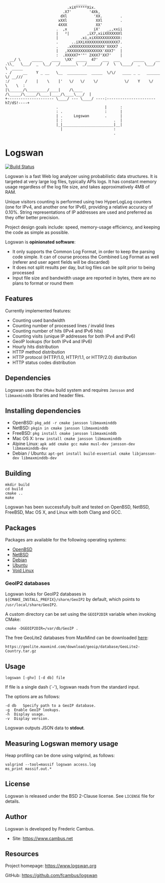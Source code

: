 ```
                                _____
                            .xiX*****Xix.
                          .X7'        '4Xk,
                         dXl            'XX.        .
                        xXXl             XXl        .
                        4XXX             XX'
                       .  ,x            iX'   _,,xxii
                       |   ²|        ,iX7,xiiXXXXXXXl
                       |          .xi,xiXXXXXXXXXXXX:
                       .      ..iXXiXXXXXXXXXXXXXXX7.
                       .    .xXXXXXXXXXXXXXXX'XXXX7 .
                       |   ,XXXXXXXXXXXXXXXX'XXX7'  |
                       :  .XXXXX7*'"' 2XXX7'XX7'    |
  __/ \     _____    ____  \XX' _____  47'  ___  ___      _____     __
.\\_   \___/  _  \__/  _/_______\  _/______/  /  \  \____/  _  \___/  \  _____
. /     __    Y _ __   \__  _________  _____  \/\/   ____ _ _   ______ \/ __///
:/       /    |    \    |'   \/   \/    \/            \/    Y    \/   \    \  :
|\______/\_________/____|    /\____     /\_____/\_____/\____|____/\____\___/  |
+--------------------- \____/ --- \____/ ----:----------------------h7/dS!----+
                       .                     |      :
                       : .                   :      |
                       | .     Logswan       .      |
                       | :                       .  |
                       |_|_______________________|__|
                         |                       :
                                                 .
```
# Logswan

[![Build Status][1]][2]

Logswan is a fast Web log analyzer using probabilistic data structures. It is
targeted at very large log files, typically APIs logs. It has constant memory
usage regardless of the log file size, and takes approximatively 4MB of RAM.

Unique visitors counting is performed using two HyperLogLog counters (one for
IPv4, and another one for IPv6), providing a relative accuracy of 0.10%.
String representations of IP addresses are used and preferred as they offer
better precision.

Project design goals include: speed, memory-usage efficiency, and keeping the
code as simple as possible.

Logswan is **opinionated software**:

- It only supports the Common Log Format, in order to keep the parsing code
  simple. It can of course process the Combined Log Format as well (referer
  and user agent fields will be discarded)
- It does not split results per day, but log files can be split prior to
  being processed
- Input file size and bandwidth usage are reported in bytes, there are no
  plans to format or round them

## Features

Currently implemented features:

- Counting used bandwidth
- Counting number of processed lines / invalid lines
- Counting number of hits (IPv4 and IPv6 hits)
- Counting visits (unique IP addresses for both IPv4 and IPv6)
- GeoIP lookups (for both IPv4 and IPv6)
- Hourly hits distribution
- HTTP method distribution
- HTTP protocol (HTTP/1.0, HTTP/1.1, or HTTP/2.0) distribution
- HTTP status codes distribution

## Dependencies

Logswan uses the `CMake` build system and requires `Jansson` and `libmaxminddb`
libraries and header files.

## Installing dependencies

- OpenBSD: `pkg_add -r cmake jansson libmaxminddb`
- NetBSD: `pkgin in cmake jansson libmaxminddb`
- FreeBSD: `pkg install cmake jansson libmaxminddb`
- Mac OS X: `brew install cmake jansson libmaxminddb`
- Alpine Linux: `apk add cmake gcc make musl-dev jansson-dev libmaxminddb-dev`
- Debian / Ubuntu: `apt-get install build-essential cmake libjansson-dev libmaxminddb-dev`

## Building

	mkdir build
	cd build
	cmake ..
	make

Logswan has been successfully built and tested on OpenBSD, NetBSD, FreeBSD,
Mac OS X, and Linux with both Clang and GCC.

## Packages

Packages are available for the following operating systems:

- [OpenBSD][3]
- [NetBSD][4]
- [Debian][5]
- [Ubuntu][6]
- [Void Linux][7]

### GeoIP2 databases

Logswan looks for GeoIP2 databases in `${CMAKE_INSTALL_PREFIX}/share/GeoIP2` by
default, which points to `/usr/local/share/GeoIP2`.

A custom directory can be set using the `GEOIP2DIR` variable when invoking
CMake:

	cmake -DGEOIP2DIR=/var/db/GeoIP .

The free GeoLite2 databases from MaxMind can be downloaded [here][8]:

	https://geolite.maxmind.com/download/geoip/database/GeoLite2-Country.tar.gz

## Usage

	logswan [-ghv] [-d db] file

If file is a single dash (`-'), logswan reads from the standard input.

The options are as follows:

	-d db	Specify path to a GeoIP database.
	-g	Enable GeoIP lookups.
	-h	Display usage.
	-v	Display version.

Logswan outputs JSON data to **stdout**.

## Measuring Logswan memory usage

Heap profiling can be done using valgrind, as follows:

	valgrind --tool=massif logswan access.log
	ms_print massif.out.*

## License

Logswan is released under the BSD 2-Clause license. See `LICENSE` file for
details.

## Author

Logswan is developed by Frederic Cambus.

- Site: https://www.cambus.net

## Resources

Project homepage: https://www.logswan.org

GitHub: https://github.com/fcambus/logswan

[1]: https://api.travis-ci.org/fcambus/logswan.png?branch=master
[2]: https://travis-ci.org/fcambus/logswan
[3]: https://cvsweb.openbsd.org/cgi-bin/cvsweb/ports/www/logswan
[4]: http://pkgsrc.se/www/logswan
[5]: https://packages.debian.org/sid/logswan
[6]: https://packages.ubuntu.com/disco/logswan
[7]: https://github.com/void-linux/void-packages/tree/master/srcpkgs/logswan
[8]: https://dev.maxmind.com/geoip/geoip2/geolite2/

